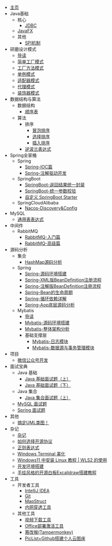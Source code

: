 * [主页](/README.md)
* Java基础
  * 核心
    * [JDBC](/md/Java核心技术/core/JDBC.md)
  * [JavaFX](/md/Java核心技术/JavaFX/JavaFX.md)
  * 其他
    * [SPI机制](/md/Java核心技术/other/SPI机制.md)
* 研磨设计模式
  * [导读](/md/研磨设计模式/README.md)
  * [简单工厂模式](/md/研磨设计模式/简单工厂模式.md)
  * [工厂方法模式](/md/研磨设计模式/工厂方法模式.md)
  * [单例模式](/md/研磨设计模式/单例模式.md)
  * [适配器模式](/md/研磨设计模式/适配器模式.md)
  * [代理模式](/md/研磨设计模式/代理模式.md)
  * [装饰器模式](/md/研磨设计模式/装饰器模式.md)
* 数据结构与算法
  * 数据结构
    * [顺序表](/md/数据结构与算法/数据结构/顺序表.md)
  * 算法
    * 排序
      * [冒泡排序](/md/数据结构与算法/算法/排序/冒泡排序.md)
      * [选择排序](/md/数据结构与算法/算法/排序/选择排序.md)
      * [插入排序](/md/数据结构与算法/算法/排序/插入排序.md)
    * [逆波兰表达式](/md/数据结构与算法/算法/逆波兰表达式.md)
* Spring全家桶
  * Spring
    * [Spring-IOC篇](/md/Spring全家桶/Spring/Spring-IOC篇.md)
    * [Spring-注解驱动开发](/md/Spring全家桶/Spring/Spring-注解驱动开发.md)
  * SpringBoot
    * [SpringBoot-返回结果统一封装](/md/Spring全家桶/SpringBoot/SpringBoot-返回结果统一封装.md)
    * [SpringBoot-统一参数校验](/md/Spring全家桶/SpringBoot/SpringBoot-统一参数校验.md)
    * [自定义 SpringBoot Starter](/md/Spring全家桶/SpringBoot/自定义SpringBoot-Starter.md)
  * SpringCloudAlibaba
    * [Nacos-Discovery&Config](/md/Spring全家桶/SpringCloudAlibaba/Nacos-Discovery&Config.md)
* MySQL
  * [通用表表达式](/md/MySQL/通用表表达式.md)
* 中间件
  * RabbitMQ
    * [RabbitMQ-入门篇](/md/中间件/RabbitMQ/RabbitMQ-入门篇.md)
    * [RabbitMQ-高级篇](/md/中间件/RabbitMQ/RabbitMQ-高级篇.md)
* 源码分析
  * 集合
    * [HashMap源码分析](/md/源码分析/集合/HashMap源码分析.md)
  * Spring
    * [Spring-源码环境搭建](/md/源码分析/Spring/Spring-源码环境搭建.md)
    * [Spring-XML版BeanDefinition注册流程](/md/源码分析/Spring/Spring-XML版BeanDefinition注册流程.md)
    * [Spring-注解版BeanDefinition注册流程](/md/源码分析/Spring/Spring-注解版BeanDefinition注册流程.md)
    * [Spring-Bean的生命周期](/md/源码分析/Spring/Spring-Bean的生命周期.md)
    * [Spring-循环依赖详解](/md/源码分析/Spring/Spring-循环依赖详解.md)
    * [Spring-Aop底层源码分析](/md/源码分析/Spring/Spring-Aop底层源码分析.md)
  * Mybatis
    * [导读](/md/源码分析/Mybatis/README.md)
    * [Mybatis-源码环境搭建](/md/源码分析/Mybatis/Mybatis-源码环境搭建.md)
    * [Mybatis-整体架构分析](/md/源码分析/Mybatis/Mybatis-整体架构分析.md)
    * 基础支撑层
      * [Mybatis-日志模块](/md/源码分析/Mybatis/基础支撑层/Mybatis-日志模块.md)
      * [Mybatis-数据源与事务管理模块](/md/源码分析/Mybatis/基础支撑层/Mybatis-数据源与事务管理模块.md)
* 项目
  * [微信公众号开发](/md/项目/微信公众号开发.md)
* 面试宝典
  * Java 基础
    * [Java 基础面试题（上）](/md/面试宝典/basic/Java基础面试题（上）.md)
    * [Java 基础面试题（下）](/md/面试宝典/basic/Java基础面试题（下）.md)
  * Java 集合
    * [Java 集合面试题（上）](/md/面试宝典/collection/Java集合面试题（上）.md)
  * [MySQL 面试题](/md/面试宝典/MySQL面试题.md)
  * [Spring 面试题](/md/面试宝典/Spring面试题.md)
* 其他
  * [搞定UML类图！](/md/其他/搞定UML类图！.md)
* 杂记
  * [杂记](/md/杂记/README.md)
  * [如何选择开源协议](/md/杂记/如何选择开源协议.md)
  * [正则表达式](/md/杂记/正则表达式.md)
  * [Windows Terminal 美化](/md/杂记/Windows-Terminal美化.md)
  * [Windows11 中安装 Linux 教程 | WLS2 的使用](/md/杂记/Windows11中安装Linux教程之WLS2的使用.md)
  * [开发环境搭建](/md/杂记/开发环境搭建.md)
  * [手绘风格的开源白板Excalidraw搭建教程](/md/杂记/手绘风格的开源白板Excalidraw搭建教程.md)
* 工具
  * 开发者工具
    * [IntelliJ IDEA](/md/工具/开发者工具/IDEA.md)
    * [Git](/md/工具/开发者工具/Git.md)
    * [MapStruct](/md/工具/开发者工具/MapStruct.md)
    * [内网穿透工具](/md/工具/开发者工具/内网穿透工具.md)
  * 其他工具
    * [视频下载工具](/md/工具/其他工具/视频下载工具.md)
    * [Office部署激活工具](/md/工具/其他工具/Office部署激活工具.md)
    * [篡改猴(Tampermonkey)](/md/工具/其他工具/篡改猴(Tampermonkey).md)
    * [PicList+Github搭建个人云图床](/md/工具/其他工具/PicList+Github搭建个人云图床.md)